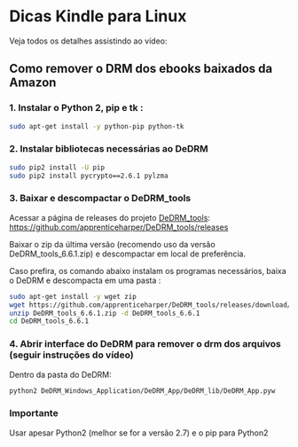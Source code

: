 # Dicas Kindle para Linux

Veja todos os detalhes assistindo ao vídeo: 


## Como remover o DRM dos ebooks baixados da Amazon


### 1. Instalar o Python 2, pip e tk :
```bash
sudo apt-get install -y python-pip python-tk 
```

### 2. Instalar bibliotecas necessárias ao DeDRM

```bash
sudo pip2 install -U pip
sudo pip2 install pycrypto==2.6.1 pylzma
```

### 3. Baixar e descompactar o DeDRM_tools

Acessar a página de releases do projeto [DeDRM_tools](https://github.com/apprenticeharper/DeDRM_tools): https://github.com/apprenticeharper/DeDRM_tools/releases

Baixar o zip da última versão (recomendo uso da versão DeDRM_tools_6.6.1.zip) e descompactar em local de preferência.

Caso prefira, os comando abaixo instalam os programas necessários, baixa o DeDRM e descompacta em uma pasta :
```bash
sudo apt-get install -y wget zip
wget https://github.com/apprenticeharper/DeDRM_tools/releases/download/v6.6.1/DeDRM_tools_6.6.1.zip
unzip DeDRM_tools_6.6.1.zip -d DeDRM_tools_6.6.1
cd DeDRM_tools_6.6.1
```

### 4. Abrir interface do DeDRM para remover o drm dos arquivos (seguir instruções do vídeo)

Dentro da pasta do DeDRM:
```bash
python2 DeDRM_Windows_Application/DeDRM_App/DeDRM_lib/DeDRM_App.pyw
```

### Importante

Usar apesar Python2 (melhor se for a versão 2.7) e o pip para Python2

